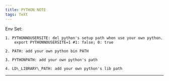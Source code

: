 ```yaml
---
title: PYTHON NOTE
tags: TeXt
---
```


Env Set:

    1. PYTHONNOUSERSITE: del python's setup path when use your own python.
        export PYTHONNOUSERSITE=1 #1: false; 0: true

    2. PATH: add your own python bin PATH

    3. PYTHONPATH: add your own python's path

    4. LD\_LIBRARY\_PATH: add your own python's lib path


<!--more-->

---

